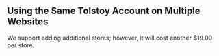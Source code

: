 ## Using the Same Tolstoy Account on Multiple Websites

We support adding additional stores; however, it will cost another $19.00 per store.